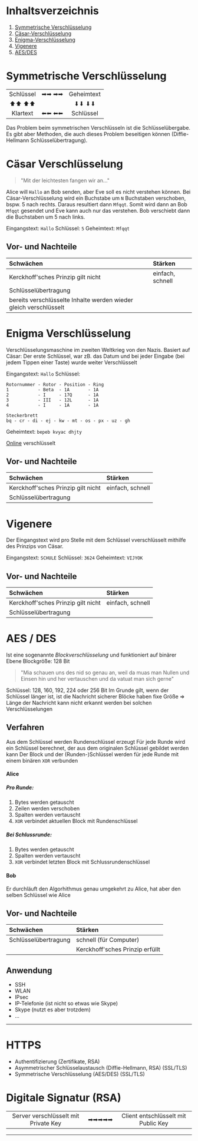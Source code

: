 Inhaltsverzeichnis
====

1. [Symmetrische Verschlüsselung](#symmetrische-verschlüsselung)
2. [Cäsar-Verschlüsselung](#cäsar-verschlüsselung)
3. [Enigma-Verschlüsselung](#enigma-verschlüsselung)
4. [Vigenere](#vigenere)
5. [AES/DES](#aes--des)


Symmetrische Verschlüsselung
====

<table>
<tbody>
<tr>
<td style="text-align: center;">Schlüssel</td>
<td style="text-align: center;">➡➡ ➡➡</td>
<td style="text-align: center;">Geheimtext</td>
</tr>
<tr>
<td style="text-align: center;">⬆⬆ ⬆⬆</td>
<td style="text-align: center;"></td>
<td style="text-align: center;">⬇⬇ ⬇⬇</td>
</tr>
<tr>
<td style="text-align: center;">Klartext</td>
<td style="text-align: center;">⬅⬅ ⬅⬅</td>
<td style="text-align: center;">Schlüssel</td>
</tr>
</tbody>
</table>

Das Problem beim symmetrischen Verschlüsseln ist die Schlüsselübergabe. Es gibt aber Methoden, die auch dieses Problem beseitigen können (Diffie-Hellmann Schlüsselübertragung).


Cäsar Verschlüsselung
====

> "Mit der leichtesten fangen wir an..."

Alice will ``Hallo`` an Bob senden, aber Eve soll es nicht verstehen können.
Bei Cäsar-Verschlüsselung wird ein Buchstabe um ``N`` Buchstaben verschoben, bspw. 5 nach rechts. Daraus resultiert dann ``Mfqqt``.
Somit wird dann an Bob ``Mfqqt`` gesendet und Eve kann auch nur das verstehen.
Bob verschiebt dann die Buchstaben um 5 nach links.

Eingangstext: ``Hallo``
Schlüssel: ``5``
Geheimtext: ``Mfqqt``


Vor- und Nachteile
----

| Schwächen                                                         | Stärken          |
|:------------------------------------------------------------------|:-----------------|
| Kerckhoff\'sches Prinzip gilt nicht                               | einfach, schnell |
| Schlüsselübertragung                                              |                  |
| bereits verschlüsselte Inhalte werden wieder gleich verschlüsselt |                  |

Enigma Verschlüsselung
====

Verschlüsselungsmaschine im zweiten Weltkrieg von den Nazis.
Basiert auf Cäsar: Der erste Schlüssel, war zB. das Datum und bei jeder Eingabe (bei jedem Tippen einer Taste) wurde weiter Verschlüsselt

Eingangstext: ``Hallo``
Schlüssel:
```
Rotornummer - Rotor - Position - Ring
1           - Beta  - 1A       - 1A
2           - I     - 17Q      - 1A
3           - III   - 12L      - 1A
4           - I     - 1A       - 1A

Steckerbrett
bq - cr - di - ej - kw - mt - os - px - uz - gh
```
Geheimtext: ``bepeb kvyac dhjty``

[Online](https://cryptii.com/pipes/enigma-machine) verschlüsselt


Vor- und Nachteile
----

| Schwächen                           | Stärken          |
|:------------------------------------|:-----------------|
| Kerckhoff\'sches Prinzip gilt nicht | einfach, schnell |
| Schlüsselübertragung                |                  |


Vigenere
====

Der Eingangstext wird pro Stelle mit dem Schlüssel vverschlüsselt mithilfe des Prinzips von Cäsar.

Eingangstext: ``SCHULE``
Schlüssel: ``3624``
Geheimtext: ``VIJYOK``


Vor- und Nachteile
----

| Schwächen                           | Stärken          |
|:------------------------------------|:-----------------|
| Kerckhoff\'sches Prinzip gilt nicht | einfach, schnell |
| Schlüsselübertragung                |                  |


AES / DES
====

Ist eine sogenannte _Blockverschlüsselung_ und funktioniert auf binärer Ebene
Blockgröße: 128 Bit

> "Mia schauen uns des nid so genau an, weil da muas man Nullen und Einsen hin und her vertauschen und da vatuat man sich gerne"

Schlüssel: 128, 160, 192, 224 oder 256 Bit
Im Grunde gilt, wenn der Schlüssel länger ist, ist die Nachricht sicherer
Blöcke haben fixe Größe => Länge der Nachricht kann nicht erkannt werden bei solchen Verschlüsselungen


Verfahren
----

Aus dem Schlüssel werden Rundenschlüssel erzeugt
Für jede Runde wird ein Schlüssel berechnet, der aus dem originalen Schlüssel gebildet werden kann
Der Block und der (Runden-)Schlüssel werden für jede Runde mit einem binären ``XOR`` verbunden

#### Alice
##### Pro Runde:
1. Bytes werden getauscht
2. Zeilen werden verschoben
3. Spalten werden vertauscht
4. ``XOR`` verbindet aktuellen Block mit Rundenschlüssel

##### Bei Schlussrunde:
1. Bytes werden getauscht
3. Spalten werden vertauscht
4. ``XOR`` verbindet letzten Block mit Schlussrundenschlüssel

#### Bob
Er durchläuft den Algorhithmus genau umgekehrt zu Alice, hat aber den selben Schlüssel wie Alice


Vor- und Nachteile
----

| Schwächen            | Stärken                          |
|:---------------------|:---------------------------------|
| Schlüsselübertragung | schnell (für Computer)           |
|                      | Kerckhoff\'sches Prinzip erfüllt |


Anwendung
----

- SSH
- WLAN
- IPsec
- IP-Telefonie (ist nicht so etwas wie Skype)
- Skype (nutzt es aber trotzdem)
- ...


----


HTTPS
=====

- Authentifizierung (Zertifikate, RSA)
- Asymmetrischer Schlüsselaustausch (Diffie-Hellmann, RSA) (SSL/TLS)
- Symmetrische Verschlüsselung (AES/DES) (SSL/TLS)


Digitale Signatur (RSA)
====


<table>
<tbody>
<tr>
<td style="text-align: center;">Server verschlüsselt mit Private Key</td>
<td style="text-align: center;">➡➡➡➡➡</td>
<td style="text-align: center;">Client entschlüsselt mit Public Key</td>
</tr>
</tbody>
</table>


----


